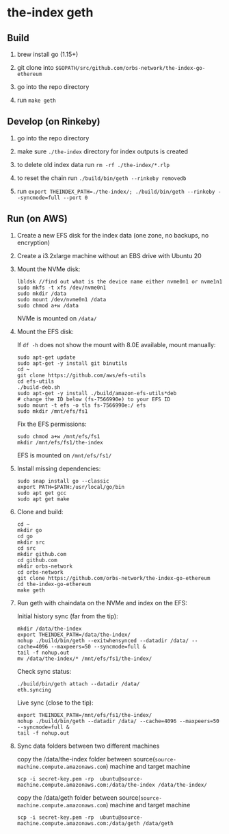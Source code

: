 # the-index geth

## Build

1. brew install go (1.15+)

2. git clone into `$GOPATH/src/github.com/orbs-network/the-index-go-ethereum`

3. go into the repo directory 

4. run `make geth`

## Develop (on Rinkeby)

1. go into the repo directory

2. make sure `./the-index` directory for index outputs is created

3. to delete old index data run `rm -rf ./the-index/*.rlp`

4. to reset the chain run `./build/bin/geth --rinkeby removedb`

5. run `export THEINDEX_PATH=./the-index/; ./build/bin/geth --rinkeby --syncmode=full --port 0`

## Run (on AWS)

1. Create a new EFS disk for the index data (one zone, no backups, no encryption)

2. Create a i3.2xlarge machine without an EBS drive with Ubuntu 20

3. Mount the NVMe disk:

    ```
    lbldsk //find out what is the device name either nvme0n1 or nvme1n1 
    sudo mkfs -t xfs /dev/nvme0n1
    sudo mkdir /data
    sudo mount /dev/nvme0n1 /data
    sudo chmod a+w /data
    ```

    NVMe is mounted on `/data/`

4. Mount the EFS disk:

    If `df -h` does not show the mount with 8.0E available, mount manually:

    ```
    sudo apt-get update
    sudo apt-get -y install git binutils
    cd ~
    git clone https://github.com/aws/efs-utils
    cd efs-utils
    ./build-deb.sh
    sudo apt-get -y install ./build/amazon-efs-utils*deb
    # change the ID below (fs-7566990e) to your EFS ID
    sudo mount -t efs -o tls fs-7566990e:/ efs
    sudo mkdir /mnt/efs/fs1
    ```

    Fix the EFS permissions:

    ```
    sudo chmod a+w /mnt/efs/fs1
    mkdir /mnt/efs/fs1/the-index
    ```

    EFS is mounted on `/mnt/efs/fs1/`

5. Install missing dependencies:

    ```
    sudo snap install go --classic
    export PATH=$PATH:/usr/local/go/bin
    sudo apt get gcc
    sudo apt get make
    ```

6. Clone and build:

    ```
    cd ~
    mkdir go
    cd go
    mkdir src
    cd src
    mkdir github.com
    cd github.com
    mkdir orbs-network
    cd orbs-network
    git clone https://github.com/orbs-network/the-index-go-ethereum
    cd the-index-go-ethereum
    make geth
    ```

7. Run geth with chaindata on the NVMe and index on the EFS:

    Initial history sync (far from the tip):

    ```
    mkdir /data/the-index
    export THEINDEX_PATH=/data/the-index/
    nohup ./build/bin/geth --exitwhensynced --datadir /data/ --cache=4096 --maxpeers=50 --syncmode=full &
    tail -f nohup.out
    mv /data/the-index/* /mnt/efs/fs1/the-index/
    ```

    Check sync status:

    ```
    ./build/bin/geth attach --datadir /data/
    eth.syncing
    ```

    Live sync (close to the tip):

    ```
    export THEINDEX_PATH=/mnt/efs/fs1/the-index/
    nohup ./build/bin/geth --datadir /data/ --cache=4096 --maxpeers=50 --syncmode=full &
    tail -f nohup.out
    ```
8. Sync data folders between two different machines
    
    copy the /data/the-index folder between source(`source-machine.compute.amazonaws.com`) machine and target machine  
    ```
    scp -i secret-key.pem -rp  ubuntu@source-machine.compute.amazonaws.com:/data/the-index /data/the-index/
    ```

    copy the /data/geth folder between source(`source-machine.compute.amazonaws.com`) machine and target machine  
    ```
    scp -i secret-key.pem -rp  ubuntu@source-machine.compute.amazonaws.com:/data/geth /data/geth
    ```

  